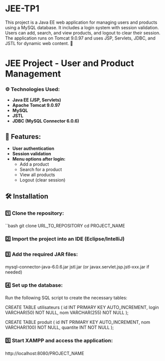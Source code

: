 # JEE-TP1
This project is a Java EE web application for managing users and products using a MySQL database. It includes a login system with session validation. Users can add, search, and view products, and logout to clear their session. The application runs on Tomcat 9.0.97 and uses JSP, Servlets, JDBC, and JSTL for dynamic web content. 🚀
# JEE Project - User and Product Management

### ⚙️ Technologies Used:
- **Java EE (JSP, Servlets)**
- **Apache Tomcat 9.0.97**
- **MySQL**
- **JSTL**
- **JDBC (MySQL Connector 6.0.6)**

## 🚀 Features:
- **User authentication**
- **Session validation**
- **Menu options after login:**
  - Add a product
  - Search for a product
  - View all products
  - Logout (clear session)

## 🛠 Installation

### 1️⃣ Clone the repository:
``bash
git clone URL_TO_REPOSITORY
cd PROJECT_NAME

### 2️⃣ Import the project into an IDE (Eclipse/IntelliJ)
### 3️⃣ Add the required JAR files:
mysql-connector-java-6.0.6.jar
jstl.jar (or javax.servlet.jsp.jstl-xxx.jar if needed)

### 4️⃣ Set up the database:
Run the following SQL script to create the necessary tables:

CREATE TABLE utilisateurs (
    id INT PRIMARY KEY AUTO_INCREMENT,
    login VARCHAR(50) NOT NULL,
    nom VARCHAR(255) NOT NULL
);

CREATE TABLE produit (
    id INT PRIMARY KEY AUTO_INCREMENT,
    nom VARCHAR(100) NOT NULL,
    quantite INT NOT NULL
);

### 5️⃣ Start XAMPP and access the application:
http://localhost:8080/PROJECT_NAME



